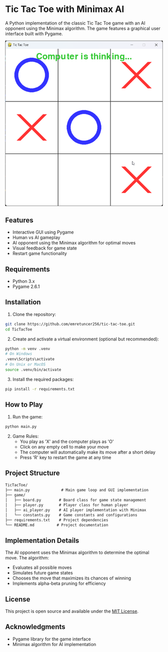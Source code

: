 # Tic Tac Toe with Minimax AI

A Python implementation of the classic Tic Tac Toe game with an AI opponent using the Minimax algorithm. The game features a graphical user interface built with Pygame.

![Gameplay](gameplay.png)

## Features

- Interactive GUI using Pygame
- Human vs AI gameplay
- AI opponent using the Minimax algorithm for optimal moves
- Visual feedback for game state
- Restart game functionality

## Requirements

- Python 3.x
- Pygame 2.6.1

## Installation

1. Clone the repository:
```bash
git clone https://github.com/emretuncer256/tic-tac-toe.git
cd TicTacToe
```

2. Create and activate a virtual environment (optional but recommended):
```bash
python -m venv .venv
# On Windows
.venv\Scripts\activate
# On Unix or MacOS
source .venv/bin/activate
```

3. Install the required packages:
```bash
pip install -r requirements.txt
```

## How to Play

1. Run the game:
```bash
python main.py
```

2. Game Rules:
   - You play as 'X' and the computer plays as 'O'
   - Click on any empty cell to make your move
   - The computer will automatically make its move after a short delay
   - Press 'R' key to restart the game at any time

## Project Structure

```
TicTacToe/
├── main.py              # Main game loop and GUI implementation
├── game/
│   ├── board.py        # Board class for game state management
│   ├── player.py       # Player class for human player
│   ├── ai_player.py    # AI player implementation with Minimax
│   └── constants.py    # Game constants and configurations
├── requirements.txt    # Project dependencies
└── README.md          # Project documentation
```

## Implementation Details

The AI opponent uses the Minimax algorithm to determine the optimal move. The algorithm:
- Evaluates all possible moves
- Simulates future game states
- Chooses the move that maximizes its chances of winning
- Implements alpha-beta pruning for efficiency

## License

This project is open source and available under the [MIT License](LICENSE).

## Acknowledgments

- Pygame library for the game interface
- Minimax algorithm for AI implementation 